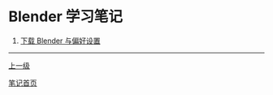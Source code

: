 # Blender 学习笔记

1. [下载 Blender 与偏好设置](./01.downloadAndBaseSettings.md)

---

[上一级](../../README.md)

[笔记首页](../../../README.md)